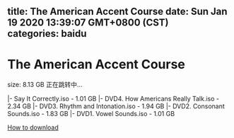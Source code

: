 
title: The American Accent Course
date: Sun Jan 19 2020 13:39:07 GMT+0800 (CST)    
categories: baidu
---

# The American Accent Course
size: 8.13 GB
 正在跳转中...
 
|- Say It Correctly.iso - 1.01 GB
|- DVD4. How Americans Really Talk.iso - 2.34 GB
|- DVD3. Rhythm and Intonation.iso - 1.94 GB
|- DVD2. Consonant Sounds.iso - 1.83 GB
|- DVD1. Vowel Sounds.iso - 1.01 GB

[How to download](https://bpcam.bemobtrk.com/go/2ceec3aa-1ca2-46d6-b9ff-aaa5c184517c?jno=2186)